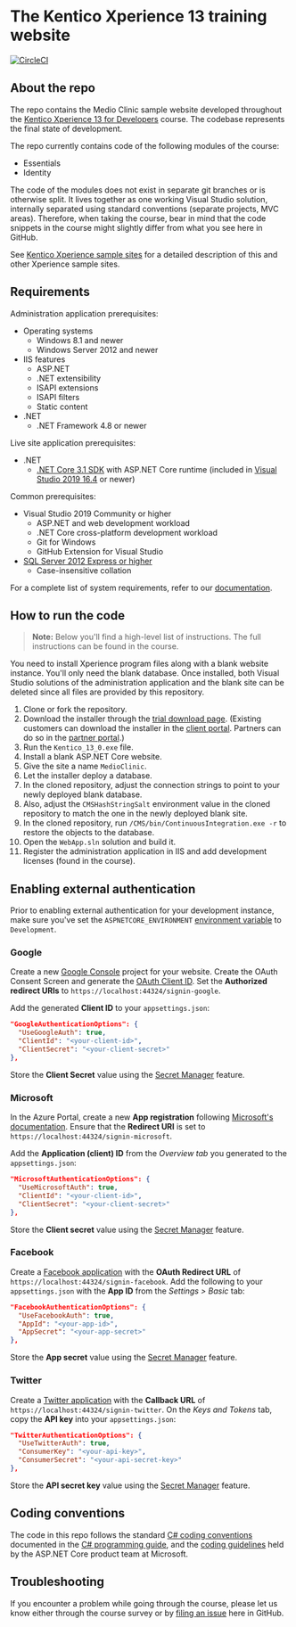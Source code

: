 # The Kentico Xperience 13 training website

[![CircleCI](https://circleci.com/gh/Kentico/xperience-training-13.svg?style=svg&circle-token=c6fc8e5fb427fcfb6aab9eac3c65f789c7d2c660)](https://circleci.com/gh/Kentico/xperience-training-13)

## About the repo

The repo contains the Medio Clinic sample website developed throughout the [Kentico Xperience 13 for Developers](https://xperience.io/services/training) course. The codebase represents the final state of development.

The repo currently contains code of the following modules of the course:

* Essentials
* Identity

The code of the modules does not exist in separate git branches or is otherwise split. It lives together as one working Visual Studio solution, internally separated using standard conventions (separate projects, MVC areas). Therefore, when taking the course, bear in mind that the code snippets in the course might slightly differ from what you see here in GitHub.

See [Kentico Xperience sample sites](https://devnet.kentico.com/articles/kentico-xperience-sample-sites-and-their-differences) for a detailed description of this and other Xperience sample sites.

## Requirements

Administration application prerequisites:

* Operating systems
    * Windows 8.1 and newer
    * Windows Server 2012 and newer
* IIS features
    * ASP.NET
    * .NET extensibility
    * ISAPI extensions
    * ISAPI filters
    * Static content
* .NET
    * .NET Framework 4.8 or newer

Live site application prerequisites:

* .NET
    * [.NET Core 3.1 SDK](https://dotnet.microsoft.com/download/dotnet-core/3.1) with ASP.NET Core runtime (included in [Visual Studio 2019 16.4](https://visualstudio.com/vs) or newer)
    
Common prerequisites:

* Visual Studio 2019 Community or higher
    * ASP.NET and web development workload
    * .NET Core cross-platform development workload
    * Git for Windows
    * GitHub Extension for Visual Studio
* [SQL Server 2012 Express or higher](https://www.microsoft.com/en-us/sql-server/sql-server-downloads)
    * Case-insensitive collation

For a complete list of system requirements, refer to our [documentation](https://docs.xperience.io/installation/system-requirements).

## How to run the code

> **Note:** Below you'll find a high-level list of instructions. The full instructions can be found in the course.

You need to install Xperience program files along with a blank website instance. You'll only need the blank database. Once installed, both Visual Studio solutions of the administration application and the blank site can be deleted since all files are provided by this repository.

1. Clone or fork the repository.
1. Download the installer through the [trial download page](https://xperience.io/get-started/trial). (Existing customers can download the installer in the [client portal](https://client.kentico.com/). Partners can do so in the [partner portal](https://partner.kentico.com/).)
1. Run the `Kentico_13_0.exe` file.
1. Install a blank ASP.NET Core website.
1. Give the site a name `MedioClinic`.
1. Let the installer deploy a database.
1. In the cloned repository, adjust the connection strings to point to your newly deployed blank database.
1. Also, adjust the `CMSHashStringSalt` environment value in the cloned repository to match the one in the newly deployed blank site.
1. In the cloned repository, run `/CMS/bin/ContinuousIntegration.exe -r` to restore the objects to the database.
1. Open the `WebApp.sln` solution and build it.
1. Register the administration application in IIS and add development licenses (found in the course).

## Enabling external authentication

Prior to enabling external authentication for your development instance, make sure you've set the `ASPNETCORE_ENVIRONMENT` [environment variable](https://docs.microsoft.com/en-us/aspnet/core/fundamentals/environments?view=aspnetcore-3.1) to `Development`.

### Google

Create a new [Google Console](https://console.developers.google.com/) project for your website. Create the OAuth Consent Screen and generate the [OAuth Client ID](https://support.google.com/cloud/answer/6158849). Set the __Authorized redirect URIs__ to `https://localhost:44324/signin-google`.

Add the generated __Client ID__ to your `appsettings.json`:

```json
"GoogleAuthenticationOptions": {
  "UseGoogleAuth": true,
  "ClientId": "<your-client-id>",
  "ClientSecret": "<your-client-secret>"
},
```

Store the __Client Secret__ value using the [Secret Manager](https://docs.microsoft.com/en-us/aspnet/core/security/app-secrets?view=aspnetcore-3.1&tabs=windows) feature.

### Microsoft

In the Azure Portal, create a new __App registration__ following [Microsoft's documentation](https://docs.microsoft.com/en-us/aspnet/core/security/authentication/social/microsoft-logins?view=aspnetcore-3.1#create-the-app-in-microsoft-developer-portal). Ensure that the __Redirect URI__ is set to `https://localhost:44324/signin-microsoft`.

Add the __Application (client) ID__ from the _Overview tab_ you generated to the `appsettings.json`:

```json
"MicrosoftAuthenticationOptions": {
  "UseMicrosoftAuth": true,
  "ClientId": "<your-client-id>",
  "ClientSecret": "<your-client-secret>"
},
```

Store the __Client secret__ value using the [Secret Manager](https://docs.microsoft.com/en-us/aspnet/core/security/app-secrets?view=aspnetcore-3.1&tabs=windows) feature.

### Facebook

Create a [Facebook application](https://docs.microsoft.com/en-us/aspnet/core/security/authentication/social/facebook-logins?view=aspnetcore-3.1#create-the-app-in-facebook) with the __OAuth Redirect URL__ of `https://localhost:44324/signin-facebook`. Add the following to your `appsettings.json` with the __App ID__ from the _Settings > Basic_ tab:

```json
"FacebookAuthenticationOptions": {
  "UseFacebookAuth": true,
  "AppId": "<your-app-id>",
  "AppSecret": "<your-app-secret>"
},
```

Store the __App secret__ value using the [Secret Manager](https://docs.microsoft.com/en-us/aspnet/core/security/app-secrets?view=aspnetcore-3.1&tabs=windows) feature.

### Twitter

Create a [Twitter application](https://docs.microsoft.com/en-us/aspnet/core/security/authentication/social/twitter-logins?view=aspnetcore-3.1#create-the-app-in-twitter) with the __Callback URL__ of `https://localhost:44324/signin-twitter`. On the _Keys and Tokens_ tab, copy the __API key__ into your `appsettings.json`:

```json
"TwitterAuthenticationOptions": {
  "UseTwitterAuth": true,
  "ConsumerKey": "<your-api-key>",
  "ConsumerSecret": "<your-api-secret-key>"
},
```

Store the __API secret key__ value using the [Secret Manager](https://docs.microsoft.com/en-us/aspnet/core/security/app-secrets?view=aspnetcore-3.1&tabs=windows) feature.

## Coding conventions

The code in this repo follows the standard [C# coding conventions](https://docs.microsoft.com/en-us/dotnet/csharp/programming-guide/inside-a-program/coding-conventions) documented in the [C# programming guide](https://docs.microsoft.com/en-us/dotnet/csharp/programming-guide/), and the [coding guidelines](https://github.com/dotnet/aspnetcore/wiki/Engineering-guidelines#coding-guidelines) held by the ASP.NET Core product team at Microsoft.

## Troubleshooting

If you encounter a problem while going through the course, please let us know either through the course survey or by [filing an issue](https://github.com/Kentico/training-xperience-13/issues/new) here in GitHub.
